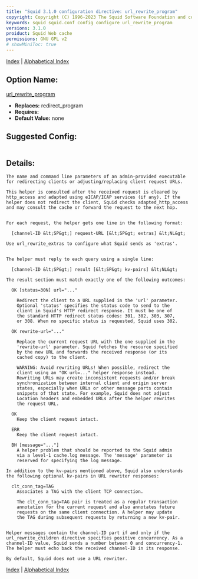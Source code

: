 ```yaml
---
title: "Squid 3.1.0 configuration directive: url_rewrite_program"
copyright: Copyright (C) 1996-2023 The Squid Software Foundation and contributors
keywords: squid squid.conf config configure url_rewrite_program
versions: 3.1.0
proiduct: Squid Web cache
permissions: GNU GPL v2
# showMiniToc: true
---
```

[Index](index#toc_url_rewrite_program) | [Alphabetical Index](index_all#toc_url_rewrite_program)

## Option Name:
[url_rewrite_program](#url_rewrite_program)
 * **Replaces:** redirect_program
 * **Requires:** 
 * **Default Value:** none


## Suggested Config:
```plaintext

```

## Details:

	The name and command line parameters of an admin-provided executable
	for redirecting clients or adjusting/replacing client request URLs.

	This helper is consulted after the received request is cleared by
	http_access and adapted using eICAP/ICAP services (if any). If the
	helper does not redirect the client, Squid checks adapted_http_access
	and may consult the cache or forward the request to the next hop.


	For each request, the helper gets one line in the following format:

	  [channel-ID &lt;SP&gt;] request-URL [&lt;SP&gt; extras] &lt;NL&gt;

	Use url_rewrite_extras to configure what Squid sends as 'extras'.


	The helper must reply to each query using a single line:

	  [channel-ID &lt;SP&gt;] result [&lt;SP&gt; kv-pairs] &lt;NL&gt;

	The result section must match exactly one of the following outcomes:

	  OK [status=30N] url="..."

		Redirect the client to a URL supplied in the 'url' parameter.
		Optional 'status' specifies the status code to send to the
		client in Squid's HTTP redirect response. It must be one of
		the standard HTTP redirect status codes: 301, 302, 303, 307,
		or 308. When no specific status is requested, Squid uses 302.

	  OK rewrite-url="..."

		Replace the current request URL with the one supplied in the
		'rewrite-url' parameter. Squid fetches the resource specified
		by the new URL and forwards the received response (or its
		cached copy) to the client.

		WARNING: Avoid rewriting URLs! When possible, redirect the
		client using an "OK url=..." helper response instead.
		Rewriting URLs may create inconsistent requests and/or break
		synchronization between internal client and origin server
		states, especially when URLs or other message parts contain
		snippets of that state. For example, Squid does not adjust
		Location headers and embedded URLs after the helper rewrites
		the request URL.

	  OK
		Keep the client request intact.

	  ERR
		Keep the client request intact.

	  BH [message="..."]
		A helper problem that should be reported to the Squid admin
		via a level-1 cache.log message. The 'message' parameter is
		reserved for specifying the log message.

	In addition to the kv-pairs mentioned above, Squid also understands
	the following optional kv-pairs in URL rewriter responses:

	  clt_conn_tag=TAG
		Associates a TAG with the client TCP connection.

		The clt_conn_tag=TAG pair is treated as a regular transaction
		annotation for the current request and also annotates future
		requests on the same client connection. A helper may update
		the TAG during subsequent requests by returning a new kv-pair.


	Helper messages contain the channel-ID part if and only if the
	url_rewrite_children directive specifies positive concurrency. As a
	channel-ID value, Squid sends a number between 0 and concurrency-1.
	The helper must echo back the received channel-ID in its response.

	By default, Squid does not use a URL rewriter.



[Index](index#toc_url_rewrite_program) | [Alphabetical Index](index_all#toc_url_rewrite_program)

